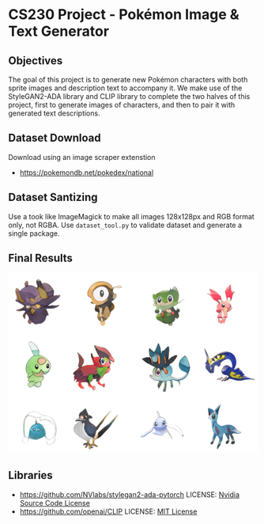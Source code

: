 # CS230 Project - Pokémon Image & Text Generator

## Objectives
The goal of this project is to generate new Pokémon characters with both sprite images and description text to accompany it. We make use of the StyleGAN2-ADA library and CLIP library to complete the two halves of this project, first to generate images of characters, and then to pair it with generated text descriptions.
## Dataset Download
Download using an image scraper extenstion
* https://pokemondb.net/pokedex/national

## Dataset Santizing
Use a took like ImageMagick to make all images 128x128px and RGB format only, not RGBA. Use `dataset_tool.py` to validate dataset and generate a single package.

## Final Results
![Final_Results](https://github.com/rwong01/cs230-project/blob/master/results_final.png?raw=true)

## Libraries
* https://github.com/NVlabs/stylegan2-ada-pytorch LICENSE: [Nvidia Source Code License](https://nvlabs.github.io/stylegan2-ada-pytorch/license.html)
* https://github.com/openai/CLIP LICENSE: [MIT License](https://github.com/openai/CLIP/blob/main/LICENSE)
